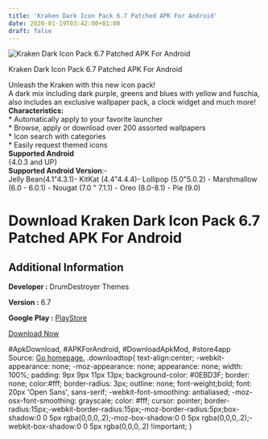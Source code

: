 ```yaml
---
title: 'Kraken Dark Icon Pack 6.7 Patched APK For Android'
date: 2020-01-19T03:42:00+01:00
draft: false
---
```


![Kraken Dark Icon Pack 6.7 Patched APK For Android](https://i1.wp.com/apkhome.net/wp-content/uploads/2020/01/Kraken-Dark-Icon-Pack-6.7-Patched.png "Kraken Dark Icon Pack 6.7 Patched APK For Android")

  

Kraken Dark Icon Pack 6.7 Patched APK For Android

Unleash the Kraken with this new icon pack!  
A dark mix including dark purple, greens and blues with yellow and fuschia, also includes an exclusive wallpaper pack, a clock widget and much more!  
**Characteristics:**  
\* Automatically apply to your favorite launcher  
\* Browse, apply or download over 200 assorted wallpapers  
\* Icon search with categories  
\* Easily request themed icons  
**Supported Android**  
{4.0.3 and UP}  
**Supported Android Version**:-  
Jelly Bean(4.1"4.3.1)- KitKat (4.4"4.4.4)- Lollipop (5.0"5.0.2) - Marshmallow (6.0 - 6.0.1) - Nougat (7.0 " 7.1.1) - Oreo (8.0-8.1) - Pie (9.0)

Download Kraken Dark Icon Pack 6.7 Patched APK For Android
==========================================================

Additional Information
----------------------

**Developer :** DrumDestroyer Themes

**Version :** 6.7

**Google Play :** [PlayStore](https://play.google.com/store/apps/details?id=kraken.unleashed.icons.ddt)

  

[Download Now](https://store4app.co/post/kraken-dark-icon-pack-6-7-patched-apk-for-android_1579365567)

  
#ApkDownload, #APKForAndroid, #DownloadApkMod, #store4app  
Source: [Go homepage.](https://store4app.co/post/kraken-dark-icon-pack-6-7-patched-apk-for-android_1579365567) .downloadtop{ text-align:center; -webkit-appearance: none; -moz-appearance: none; appearance: none; width: 100%; padding: 9px 9px 11px 13px; background-color: #0EBD3F; border: none; color:#fff; border-radius: 3px; outline: none; font-weight;bold; font: 20px 'Open Sans', sans-serif; -webkit-font-smoothing: antialiased; -moz-osx-font-smoothing: grayscale; color: #fff; cursor: pointer; border-radius:15px;-webkit-border-radius:15px;-moz-border-radius:5px;box-shadow:0 0 5px rgba(0,0,0,.2);-moz-box-shadow:0 0 5px rgba(0,0,0,.2);-webkit-box-shadow:0 0 5px rgba(0,0,0,.2) !important; }